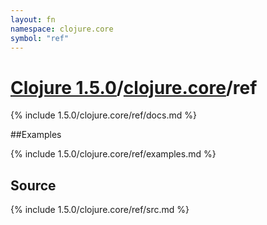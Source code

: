 ```yaml
---
layout: fn
namespace: clojure.core
symbol: "ref"
---
```


# [Clojure 1.5.0](../../)/[clojure.core](../)/ref

{% include 1.5.0/clojure.core/ref/docs.md %}

##Examples

{% include 1.5.0/clojure.core/ref/examples.md %}
## Source
{% include 1.5.0/clojure.core/ref/src.md %}

